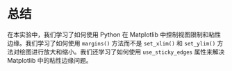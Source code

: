 # 总结

在本实验中，我们学习了如何使用 Python 在 Matplotlib 中控制视图限制和粘性边缘。我们学习了如何使用 `margins()` 方法而不是 `set_xlim()` 和 `set_ylim()` 方法对绘图进行放大和缩小。我们还学习了如何使用 `use_sticky_edges` 属性来解决 Matplotlib 中的粘性边缘问题。
